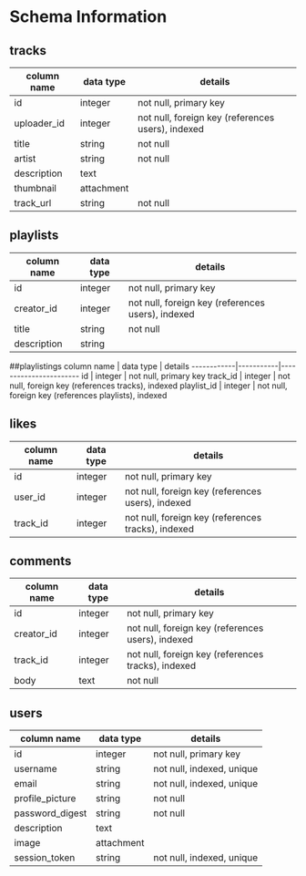 # Schema Information

## tracks
column name | data type | details
------------|-----------|-----------------------
id          | integer   | not null, primary key
uploader_id | integer   | not null, foreign key (references users), indexed
title       | string    | not null
artist      | string    | not null
description | text      |
thumbnail   | attachment|
track_url   | string    | not null


## playlists
column name | data type | details
------------|-----------|-----------------------
id          | integer   | not null, primary key
creator_id  | integer   | not null, foreign key (references users), indexed
title       | string    | not null
description | string    |

##playlistings
column name | data type | details
------------|-----------|-----------------------
id          | integer   | not null, primary key
track_id    | integer   | not null, foreign key (references tracks), indexed
playlist_id | integer   | not null, foreign key (references playlists), indexed

## likes
column name | data type | details
------------|-----------|-----------------------
id          | integer   | not null, primary key
user_id     | integer   | not null, foreign key (references users), indexed
track_id    | integer   | not null, foreign key (references tracks), indexed

## comments
column name | data type | details
------------|-----------|-----------------------
id          | integer   | not null, primary key
creator_id  | integer   | not null, foreign key (references users), indexed
track_id    | integer   | not null, foreign key (references tracks), indexed
body        | text      | not null

## users
column name     | data type | details
----------------|-----------|-----------------------
id              | integer   | not null, primary key
username        | string    | not null, indexed, unique
email           | string    | not null, indexed, unique
profile_picture | string    | not null
password_digest | string    | not null
description     | text      |
image           | attachment|
session_token   | string    | not null, indexed, unique
